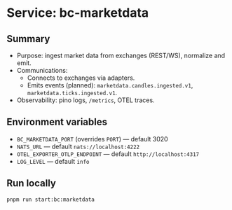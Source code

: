 # Service: bc-marketdata

## Summary
- Purpose: ingest market data from exchanges (REST/WS), normalize and emit.
- Communications:
  - Connects to exchanges via adapters.
  - Emits events (planned): `marketdata.candles.ingested.v1`, `marketdata.ticks.ingested.v1`.
- Observability: pino logs, `/metrics`, OTEL traces.

## Environment variables
- `BC_MARKETDATA_PORT` (overrides `PORT`) — default 3020
- `NATS_URL` — default `nats://localhost:4222`
- `OTEL_EXPORTER_OTLP_ENDPOINT` — default `http://localhost:4317`
- `LOG_LEVEL` — default `info`

## Run locally
```bash
pnpm run start:bc:marketdata
```
